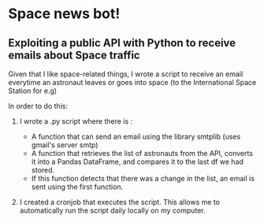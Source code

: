 # Space news bot! 
## Exploiting a public API with Python to receive emails about Space traffic

Given that I like space-related things, I wrote a script to receive an email everytime an astronaut leaves or goes into space (to the International Space Station for e.g) 

In order to do this:

1. I wrote a .py script where there is : 
    - A function that can send an email using the library smtplib (uses gmail's server smtp)
    - A function that retrieves the list of astronauts from the API, converts it into a Pandas DataFrame, and compares it to the last df we had stored. 
    - If this function detects that there was a change in the list, an email is sent using the first function. 

2. I created a cronjob that executes the script. This allows me to automatically run the script daily locally on my computer. 
